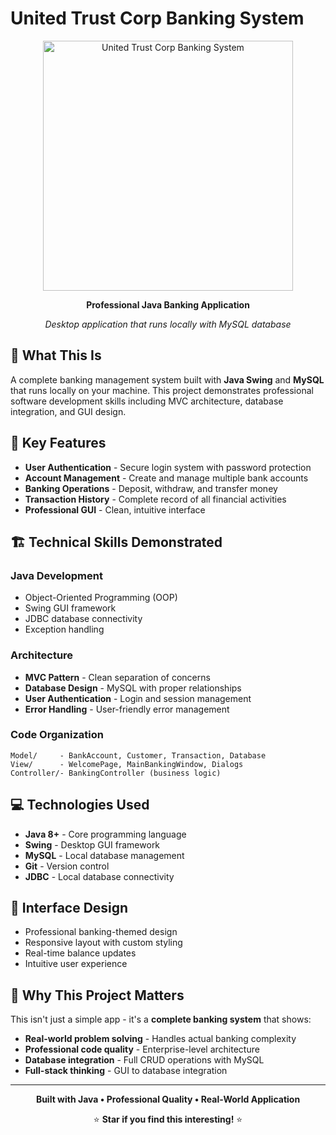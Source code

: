 # United Trust Corp Banking System

<div align="center">
  <img src="https://github.com/user-attachments/assets/c52a1e4b-b1cb-4f84-b16e-9dc84cfb687f" alt="United Trust Corp Banking System" width="400">
  
  **Professional Java Banking Application**
  
  *Desktop application that runs locally with MySQL database*
</div>

## 🎯 What This Is

A complete banking management system built with **Java Swing** and **MySQL** that runs locally on your machine. This project demonstrates professional software development skills including MVC architecture, database integration, and GUI design.

## 🚀 Key Features

- **User Authentication** - Secure login system with password protection
- **Account Management** - Create and manage multiple bank accounts
- **Banking Operations** - Deposit, withdraw, and transfer money
- **Transaction History** - Complete record of all financial activities
- **Professional GUI** - Clean, intuitive interface

## 🏗️ Technical Skills Demonstrated

### **Java Development**
- Object-Oriented Programming (OOP)
- Swing GUI framework
- JDBC database connectivity
- Exception handling

### **Architecture**
- **MVC Pattern** - Clean separation of concerns
- **Database Design** - MySQL with proper relationships
- **User Authentication** - Login and session management
- **Error Handling** - User-friendly error management

### **Code Organization**
```
Model/     - BankAccount, Customer, Transaction, Database
View/      - WelcomePage, MainBankingWindow, Dialogs
Controller/- BankingController (business logic)
```

## 💻 Technologies Used

- **Java 8+** - Core programming language
- **Swing** - Desktop GUI framework
- **MySQL** - Local database management
- **Git** - Version control
- **JDBC** - Local database connectivity


## 🎨 Interface Design

- Professional banking-themed design
- Responsive layout with custom styling
- Real-time balance updates
- Intuitive user experience

## 🌟 Why This Project Matters

This isn't just a simple app - it's a **complete banking system** that shows:

- **Real-world problem solving** - Handles actual banking complexity
- **Professional code quality** - Enterprise-level architecture
- **Database integration** - Full CRUD operations with MySQL
- **Full-stack thinking** - GUI to database integration

---

<div align="center">
  
**Built with Java • Professional Quality • Real-World Application**

⭐ **Star if you find this interesting!** ⭐

</div>